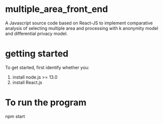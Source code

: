 # multiple_area_front_end


A Javascript source code based on React-JS to implement comparative analysis of selecting multiple area and processing with k anonymity model and differential privacy model.

# getting started
To get started, first identify whether you:
1. install node.js >= 13.0
2. install React.js

# To run the program
npm start
